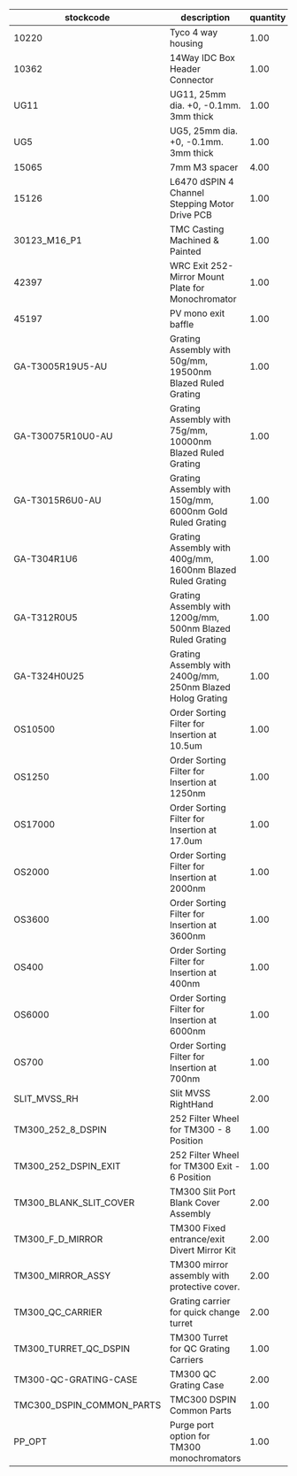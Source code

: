 |stockcode|description|quantity|location|
|---------|-----------|--------|--------|
|10220|Tyco 4 way housing|1.00||
|10362|14Way IDC Box Header Connector|1.00||
|UG11|UG11, 25mm dia. +0, -0.1mm. 3mm thick|1.00||
|UG5|UG5, 25mm dia. +0, -0.1mm. 3mm thick|1.00||
|15065|7mm M3 spacer|4.00||
|15126|L6470 dSPIN 4 Channel Stepping Motor Drive PCB|1.00||
|30123_M16_P1|TMC Casting Machined & Painted|1.00||
|42397|WRC Exit 252-Mirror Mount Plate for Monochromator|1.00||
|45197|PV mono exit baffle|1.00||
|GA-T3005R19U5-AU|Grating Assembly with 50g/mm, 19500nm Blazed Ruled Grating|1.00||
|GA-T30075R10U0-AU|Grating Assembly with 75g/mm, 10000nm Blazed Ruled Grating|1.00||
|GA-T3015R6U0-AU|Grating Assembly with 150g/mm, 6000nm Gold Ruled Grating|1.00||
|GA-T304R1U6|Grating Assembly with 400g/mm, 1600nm Blazed Ruled Grating|1.00||
|GA-T312R0U5|Grating Assembly with 1200g/mm, 500nm Blazed Ruled Grating|1.00||
|GA-T324H0U25|Grating Assembly with 2400g/mm, 250nm Blazed Holog Grating|1.00||
|OS10500|Order Sorting Filter for Insertion at 10.5um|1.00||
|OS1250|Order Sorting Filter for Insertion at 1250nm|1.00||
|OS17000|Order Sorting Filter for Insertion at 17.0um|1.00||
|OS2000|Order Sorting Filter for Insertion at 2000nm|1.00||
|OS3600|Order Sorting Filter for Insertion at 3600nm|1.00||
|OS400|Order Sorting Filter for Insertion at 400nm|1.00||
|OS6000|Order Sorting Filter for Insertion at 6000nm|1.00||
|OS700|Order Sorting Filter for Insertion at 700nm|1.00||
|SLIT_MVSS_RH|Slit MVSS RightHand|2.00||
|TM300_252_8_DSPIN|252 Filter Wheel for TM300 - 8 Position|1.00||
|TM300_252_DSPIN_EXIT|252 Filter Wheel for TM300 Exit - 6 Position|1.00||
|TM300_BLANK_SLIT_COVER|TM300 Slit Port Blank Cover Assembly|2.00||
|TM300_F_D_MIRROR|TM300 Fixed entrance/exit Divert Mirror Kit|2.00||
|TM300_MIRROR_ASSY|TM300 mirror assembly with protective cover.|2.00||
|TM300_QC_CARRIER|Grating carrier for quick change turret|2.00||
|TM300_TURRET_QC_DSPIN|TM300 Turret for QC Grating Carriers|1.00||
|TM300-QC-GRATING-CASE|TM300 QC Grating Case|2.00||
|TMC300_DSPIN_COMMON_PARTS|TMC300 DSPIN Common Parts|1.00||
|PP_OPT|Purge port option for TM300 monochromators|1.00||
